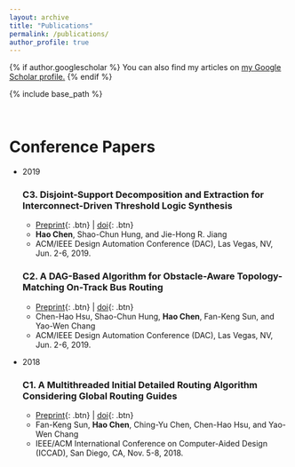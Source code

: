 ```yaml
---
layout: archive
title: "Publications"
permalink: /publications/
author_profile: true
---
```


{% if author.googlescholar %}
  You can also find my articles on <u><a href="{{author.googlescholar}}">my Google Scholar profile</a>.</u>
{% endif %}

{% include base_path %}

<!---
{% for post in site.publications reversed %}
  {% include archive-single.html %}
{% endfor %}
-->

<br>

Conference Papers
======

* 2019

  ### C3. Disjoint-Support Decomposition and Extraction for Interconnect-Driven Threshold Logic Synthesis
     * [Preprint](/files/dac19_thre_Chen.pdf){: .btn} \| [doi](https://doi.org/10.1145/3316781.3317801){: .btn}
     * **Hao Chen**, Shao-Chun Hung, and Jie-Hong R. Jiang
     * ACM/IEEE Design Automation Conference (DAC), Las Vegas, NV, Jun. 2-6, 2019.
  
  ### C2. A DAG-Based Algorithm for Obstacle-Aware Topology-Matching On-Track Bus Routing
     * [Preprint](/files/dac19_bus_Hsu.pdf){: .btn} \| [doi](httpS://doi.org/10.1145/3316781.3317740){: .btn}
     * Chen-Hao Hsu, Shao-Chun Hung, **Hao Chen**, Fan-Keng Sun, and Yao-Wen Chang
     * ACM/IEEE Design Automation Conference (DAC), Las Vegas, NV, Jun. 2-6, 2019.

* 2018
  
  ### C1. A Multithreaded Initial Detailed Routing Algorithm Considering Global Routing Guides
     * [Preprint](/files/iccad18_dr_Sun.pdf){: .btn} \| [doi](https://doi.org/10.1145/3240765.3240777){: .btn}
     * Fan-Keng Sun, **Hao Chen**, Ching-Yu Chen, Chen-Hao Hsu, and Yao-Wen Chang
     * IEEE/ACM International Conference on Computer-Aided Design (ICCAD), San Diego, CA, Nov. 5-8, 2018.
